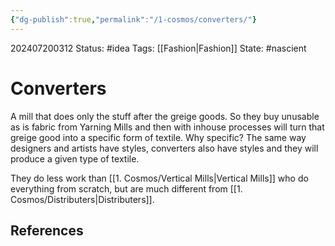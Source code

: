```yaml
---
{"dg-publish":true,"permalink":"/1-cosmos/converters/"}
---
```


202407200312
Status: #idea
Tags: [[Fashion\|Fashion]]
State: #nascient
# Converters
A mill that does only the stuff after the greige goods. So they buy unusable as is fabric from Yarning Mills and then with inhouse processes will turn that greige good into a specific form of textile. Why specific? The same way designers and artists have styles, converters also have styles and they will produce a given type of textile.

They do less work than [[1. Cosmos/Vertical Mills\|Vertical Mills]] who do everything from scratch, but are much different from [[1. Cosmos/Distributers\|Distributers]].


## References
